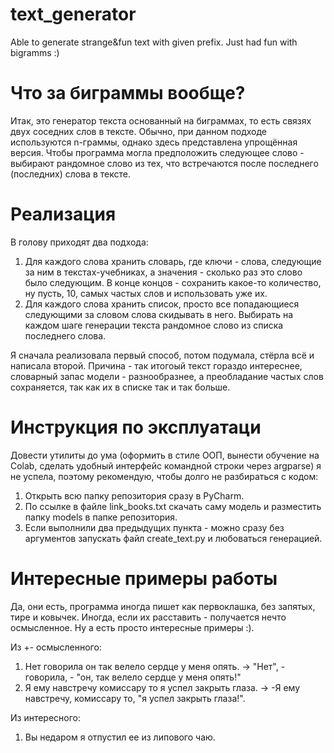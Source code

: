 # text_generator
Able to generate strange&amp;fun text with given prefix. Just had fun with bigramms :)

# Что за биграммы вообще?
Итак, это генератор текста основанный на биграммах, то есть связях двух соседних слов в тексте.
Обычно, при данном подходе используются n-граммы, однако здесь представлена упрощённая версия.
Чтобы программа могла предположить следующее слово - выбирают рандомное слово из тех, что встречаются после последнего (последних) слова в тексте.

# Реализация
В голову приходят два подхода:
1) Для каждого слова хранить словарь, где ключи - слова, следующие за ним в текстах-учебниках, а значения - сколько раз это слово было следующим.
В конце концов - сохранить какое-то количество, ну пусть, 10, самых частых слов и использовать уже их.
2) Для каждого слова хранить список, просто все попадающиеся следующими за словом слова скидывать в него. Выбирать на каждом шаге генерации текста рандомное слово из списка последнего слова.

Я сначала реализовала первый способ, потом подумала, стёрла всё и написала второй. 
Причина - так итогоый текст гораздо интереснее, словарный запас модели - разнообразнее, а преобладание частых слов сохраняется, так как их в списке так и так больше.

# Инструкция по эксплуатаци
Довести утилиты до ума (оформить в стиле ООП, вынести обучение на Colab, сделать удобный интерфейс командной строки через argparse) я не успела, поэтому рекомендую, чтобы долго не разбираться с кодом:
1) Открыть всю папку репозитория сразу в PyCharm.
2) По ссылке в файле link_books.txt скачать саму модель и разместить папку models в папке репозитория.
3) Если выполнили два предыдущих пункта - можно сразу без аргументов запускать файл create_text.py и любоваться генерацией. 

# Интересные примеры работы
Да, они есть, программа иногда пишет как первоклашка, без запятых, тире и ковычек. Иногда, если их расставить - получается нечто осмысленное. Ну а есть просто интересные примеры :).

Из +- осмысленного:
1) Нет говорила он так велело сердце у меня опять. -> "Нет", - говорила, - "он, так велело сердце у меня опять!"
2) Я ему навстречу комиссару то я успел закрыть глаза. -> -Я ему навстречу, комиссару то, "я успел закрыть глаза!".

Из интересного:
1) Вы недаром я отпустил ее из липового чаю.
